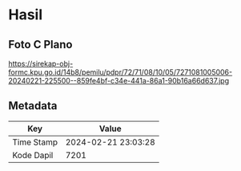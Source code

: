 # Hasil

## Foto C Plano

https://sirekap-obj-formc.kpu.go.id/14b8/pemilu/pdpr/72/71/08/10/05/7271081005006-20240221-225500--859fe4bf-c34e-441a-86a1-90b16a66d637.jpg


## Metadata

| Key        | Value               |
| ---------- | ------------------- |
| Time Stamp | 2024-02-21 23:03:28 |
| Kode Dapil | 7201                |



